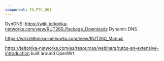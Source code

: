 ```yaml
---
component: TA_PTC_061
---
```


DynDNS: https://wiki.teltonika-networks.com/view/RUT260_Package_Downloads Dynamic DNS

https://wiki.teltonika-networks.com/view/RUT260_Manual

https://teltonika-networks.com/es/resources/webinars/rutos-an-extensive-introduction
built around OpenWrt
